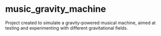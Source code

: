 # music_gravity_machine
Project created to simulate a gravity-powered musical machine, aimed at testing and experimenting with different gravitational fields.
